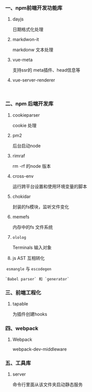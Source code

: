 ### 一、npm前端开发功能库

1. dayjs

   日期格式化处理

2. markdwon-it

   markdonw 文本处理

3. vue-meta

   支持ssr的 meta插件、head信息等

4. vue-server-renderer



​	

### 二、npm 后端开发库

1. cookieparser

   cookie 处理

2. pm2

   后台启动node

3. rimraf

   rm -rf 的node 版本

4. cross-env 

   运行跨平台设置和使用环境变量的脚本

5. chokidar

   封装的fs模块，监听文件变化

6. memefs

   内存中的fs 文件系统
   
7. `ololog`

   Terminals 输入对象

8. js AST 互相转化

​     `esmangle` 与 `escodegen`     

 	`Babel parser` 和 `generator`



### 三、前端工程化

1. tapable

   为插件创建hooks





### 四、webpack 

1. Webpack

   webpack-dev-middleware



### 五、工具库

1. server

   命令行里面从该文件夹启动静态服务

   

